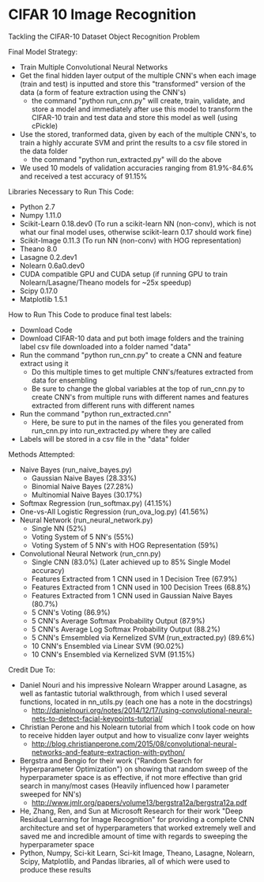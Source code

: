 # CIFAR 10 Image Recognition
Tackling the CIFAR-10 Dataset Object Recognition Problem

Final Model Strategy:
- Train Multiple Convolutional Neural Networks
- Get the final hidden layer output of the multiple CNN's when each image (train and test) is inputted and store this
    "transformed" version of the data (a form of feature extraction using the CNN's)
    - the command "python run_cnn.py" will create, train, validate, and store a model and immediately after use
        this model to transform the CIFAR-10 train and test data and store this model as well (using cPickle)
- Use the stored, tranformed data, given by each of the multiple CNN's, to train a highly accurate SVM and
    print the results to a csv file stored in the data folder
    - the command "python run_extracted.py" will do the above
- We used 10 models of validation accuracies ranging from 81.9%-84.6% and received a test accuracy of 91.15%

Libraries Necessary to Run This Code:
- Python 2.7
- Numpy 1.11.0
- Scikit-Learn 0.18.dev0 (To run a scikit-learn NN (non-conv), which is not what our final model uses, otherwise scikit-learn 0.17 should work fine)
- Scikit-Image 0.11.3 (To run NN (non-conv) with HOG representation)
- Theano 8.0
- Lasagne 0.2.dev1
- Nolearn 0.6a0.dev0
- CUDA compatible GPU and CUDA setup (if running GPU to train Nolearn/Lasagne/Theano models for ~25x speedup)
- Scipy 0.17.0
- Matplotlib 1.5.1

How to Run This Code to produce final test labels:
- Download Code
- Download CIFAR-10 data and put both image folders and the training label csv file downloaded into a folder named "data"
- Run the command "python run_cnn.py" to create a CNN and feature extract using it
	- Do this multiple times to get multiple CNN's/features extracted from data for ensembling
	- Be sure to change the global variables at the top of run_cnn.py to create CNN's from multiple runs with different names and features extracted from different runs with different names
- Run the command "python run_extracted.cnn"
	- Here, be sure to put in the names of the files you generated from run_cnn.py into run_extracted.py where they are called
- Labels will be stored in a csv file in the "data" folder

Methods Attempted:
- Naive Bayes (run_naive_bayes.py)
    - Gaussian Naive Bayes (28.33%)
    - Binomial Naive Bayes (27.28%)
    - Multinomial Naive Bayes (30.17%)
- Softmax Regression (run_softmax.py) (41.15%)
- One-vs-All Logistic Regression (run_ova_log.py) (41.56%)
- Neural Network (run_neural_network.py)
    - Single NN (52%)
    - Voting System of 5 NN's (55%)
    - Voting System of 5 NN's with HOG Representation (59%)
- Convolutional Neural Network (run_cnn.py)
    - Single CNN (83.0%) (Later achieved up to 85% Single Model accuracy)
    - Features Extracted from 1 CNN used in 1 Decision Tree (67.9%)
    - Features Extracted from 1 CNN used in 100 Decision Trees (68.8%)
    - Features Extracted from 1 CNN used in Gaussian Naive Bayes (80.7%)
    - 5 CNN's Voting (86.9%)
    - 5 CNN's Average Softmax Probability Output (87.9%)
    - 5 CNN's Average Log Softmax Probability Output (88.2%)
    - 5 CNN's Emsembled via Kernelized SVM (run_extracted.py) (89.6%)
    - 10 CNN's Ensembled via Linear SVM (90.02%)
    - 10 CNN's Ensembled via Kernelized SVM (91.15%)

Credit Due To:
- Daniel Nouri and his impressive Nolearn Wrapper around Lasagne, as well as fantastic tutorial walkthrough,
    from which I used several functions, located in nn_utils.py (each one has a note in the docstrings)
    - http://danielnouri.org/notes/2014/12/17/using-convolutional-neural-nets-to-detect-facial-keypoints-tutorial/
- Christian Perone and his Nolearn tutorial from which I took code on how to receive hidden layer output
    and how to visualize conv layer weights
    - http://blog.christianperone.com/2015/08/convolutional-neural-networks-and-feature-extraction-with-python/
- Bergstra and Bengio for their work ("Random Search for Hyperparameter Optimization") on showing that random sweep
    of the hyperparameter space is as effective, if not more effective than grid search in many/most cases
    (Heavily influenced how I parameter sweeped for NN's)
    - http://www.jmlr.org/papers/volume13/bergstra12a/bergstra12a.pdf
- He, Zhang, Ren, and Sun at Microsoft Research for their work "Deep Residual Learning for Image Recognition"
    for providing a complete CNN architecture and set of hyperparameters that worked extremely well and saved me
    and incredible amount of time with regards to sweeping the hyperparameter space
- Python, Numpy, Sci-kit Learn, Sci-kit Image, Theano, Lasagne, Nolearn, Scipy, Matplotlib, and Pandas libraries,
    all of which were used to produce these results
